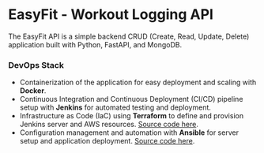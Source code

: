 # EasyFit - Workout Logging API


The EasyFit API is a simple backend CRUD (Create, Read, Update, Delete) application built with Python, FastAPI, and MongoDB. 

### DevOps Stack

- Containerization of the application for easy deployment and scaling with **Docker**.
- Continuous Integration and Continuous Deployment (CI/CD) pipeline setup with **Jenkins** for automated testing and deployment.
- Infrastructure as Code (IaC) using **Terraform** to define and provision Jenkins server and AWS resources. [Source code here](https://github.com/flaviassantos/terraform-projects/tree/master/digital-ocean-jenkins-server).
- Configuration management and automation with **Ansible** for server setup and application deployment. [Source code here](https://github.com/flaviassantos/ansible-projects/tree/master/configure-jenkins-server-do).